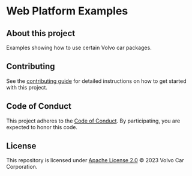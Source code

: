 # Web Platform Examples

## About this project

Examples showing how to use certain Volvo car packages.

## Contributing

See the [contributing guide](CONTRIBUTING.md) for detailed instructions on how to get started with this project.

## Code of Conduct

This project adheres to the [Code of Conduct](./.github/CODE_OF_CONDUCT.md). By participating, you are expected to honor this code.

## License

This repository is licensed under [Apache License 2.0](LICENSE) © 2023 Volvo Car Corporation.
